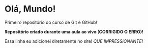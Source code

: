 # Olá, Mundo!
Primeiro repositório do curso de Git e GitHub!

**Repositório criado durante uma aula ao vivo (CORRIGIDO O ERRO)!**

Essa linha eu adicionei diretamente no site! *QUE IMPRESSIONANTE!*




